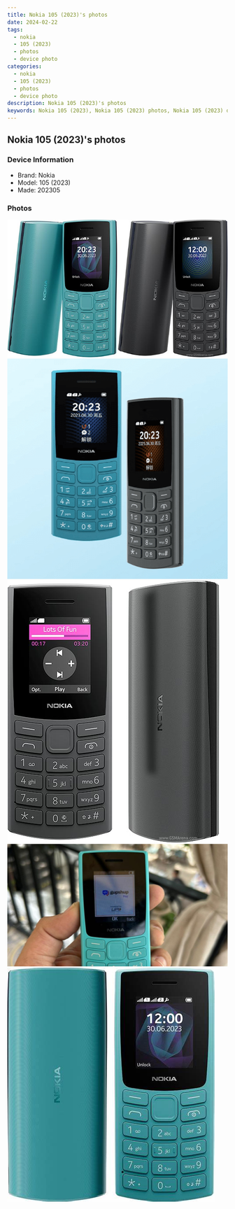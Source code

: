 ```yaml
---
title: Nokia 105 (2023)'s photos
date: 2024-02-22
tags: 
  - nokia
  - 105 (2023)
  - photos
  - device photo
categories: 
  - nokia
  - 105 (2023)
  - photos
  - device photo
description: Nokia 105 (2023)'s photos
keywords: Nokia 105 (2023), Nokia 105 (2023) photos, Nokia 105 (2023) device photo
---
```


## Nokia 105 (2023)'s photos

### Device Information

- Brand: Nokia
- Model: 105 (2023)
- Made: 202305

### Photos

![/images/best-assets/devices/nokia/nokia-105-(2023)/1.jpg](/images/best-assets/devices/nokia/nokia-105-(2023)/1.jpg)
![/images/best-assets/devices/nokia/nokia-105-(2023)/2.jpg](/images/best-assets/devices/nokia/nokia-105-(2023)/2.jpg)
![/images/best-assets/devices/nokia/nokia-105-(2023)/3.jpg](/images/best-assets/devices/nokia/nokia-105-(2023)/3.jpg)
![/images/best-assets/devices/nokia/nokia-105-(2023)/4.jpg](/images/best-assets/devices/nokia/nokia-105-(2023)/4.jpg)
![/images/best-assets/devices/nokia/nokia-105-(2023)/5.jpg](/images/best-assets/devices/nokia/nokia-105-(2023)/5.jpg)
